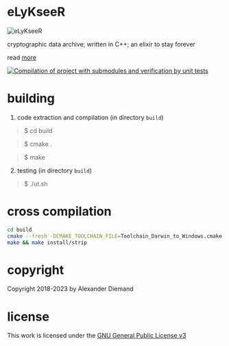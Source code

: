 # eLyKseeR

![eLyKseeR](https://www.elykseer.com/wp-content/uploads/2017/11/lxricon2.png)

cryptographic data archive; written in C++; an elixir to stay forever

read [more](https://github.com/eLyKseeR/elykseer-cpp)

[![Compilation of project with submodules and verification by unit tests](https://github.com/eLyKseeR/elykseer-cpp/actions/workflows/CI.yml/badge.svg?branch=main)](https://github.com/eLyKseeR/elykseer-cpp/actions/workflows/CI.yml)

# building

1. code extraction and compilation (in directory `build`)

> $ cd build

> $ cmake .

> $ make

2. testing (in directory `build`)

> $ ./ut.sh


# cross compilation

```sh
cd build
cmake --fresh -DCMAKE_TOOLCHAIN_FILE=Toolchain_Darwin_to_Windows.cmake --install-prefix=$(pwd)/../dist -DCMAKE_BUILD_TYPE=Release .
make && make install/strip
```

# copyright

Copyright 2018-2023 by Alexander Diemand

# license

This work is licensed under the 
[GNU General Public License v3](https://www.gnu.org/licenses/gpl.html)


